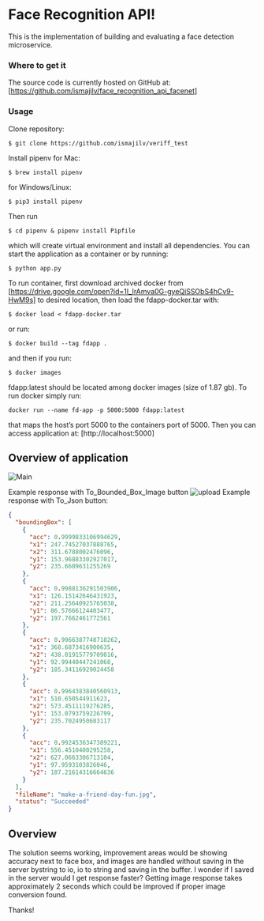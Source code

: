 
# Face Recognition API!

This is the implementation of building and evaluating a face detection microservice. 

### Where to get it
The source code is currently hosted on GitHub at: [https://github.com/ismajilv/face_recognition_api_facenet]

### Usage
Clone repository:
```
$ git clone https://github.com/ismajilv/veriff_test
```
Install pipenv for Mac:
```
$ brew install pipenv
``` 
for Windows/Linux:
```
$ pip3 install pipenv
```
Then run
```
$ cd pipenv & pipenv install Pipfile
```
which will create virtual environment and install all dependencies.
You can start the application as a container or by running:
```
$ python app.py
```
To run container, first download archived docker from [https://drive.google.com/open?id=1I_IrAmva0G-gyeQiSSObS4hCv9-HwM9s] to desired location, then load the fdapp-docker.tar with:
```
$ docker load < fdapp-docker.tar
```
or run:
```
$ docker build --tag fdapp .
```
 and then if you run:
```
$ docker images
```
fdapp:latest should be located among docker images (size of 1.87 gb).
To run docker simply run:
```
docker run --name fd-app -p 5000:5000 fdapp:latest 
```
that maps the host’s port 5000 to the containers port of 5000. Then you can access application at: [http://localhost:5000]
## Overview of application
![Main](https://user-images.githubusercontent.com/34252511/56964679-57799c00-6b64-11e9-898f-829b31c4733e.PNG)

Example response with To_Bounded_Box_Image button
![upload](https://user-images.githubusercontent.com/34252511/56965021-f4d4d000-6b64-11e9-950f-a58853974e43.png)
Example response with To_Json button:
```json
{
  "boundingBox": [
    {
      "acc": 0.9999833106994629, 
      "x1": 247.74527037888765, 
      "x2": 311.6788002476096, 
      "y1": 153.96883302927017, 
      "y2": 235.6609631255269
    }, 
    {
      "acc": 0.9988136291503906, 
      "x1": 126.15142646431923, 
      "x2": 211.25640925765038, 
      "y1": 86.57666124403477, 
      "y2": 197.7662461772561
    }, 
    {
      "acc": 0.9966387748718262, 
      "x1": 368.6873416900635, 
      "x2": 438.01915779709816, 
      "y1": 92.99440447241068, 
      "y2": 185.34116929024458
    }, 
    {
      "acc": 0.9964383840560913, 
      "x1": 510.650544911623, 
      "x2": 573.4511119276285, 
      "y1": 153.0793759226799, 
      "y2": 235.7024950683117
    }, 
    {
      "acc": 0.9924536347389221, 
      "x1": 556.4510400295258, 
      "x2": 627.0663306713104, 
      "y1": 97.9593103826046, 
      "y2": 187.21614316664636
    }
  ], 
  "fileName": "make-a-friend-day-fun.jpg", 
  "status": "Succeeded"
}
```
## Overview
The solution seems working, improvement areas would be showing accuracy next to face box, and images are handled without saving in the server bystring to io, io to string and saving in the buffer. I wonder if I saved in the server would I get response faster? Getting image response takes approximately 2 seconds which could be improved if proper image conversion found.

Thanks!
